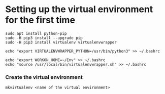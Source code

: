 # Setting up the virtual environment for the first time

    sudo apt install python-pip
    sudo -H pip3 install --upgrade pip
    sudo -H pip3 install virtualenv virtualenvwrapper

    echo "export VIRTUALENVWRAPPER_PYTHON=/usr/bin/python3" >> ~/.bashrc

    echo "export WORKON_HOME=~/Env" >> ~/.bashrc
    echo "source /usr/local/bin/virtualenvwrapper.sh" >> ~/.bashrc

### Create the virtual environment

    mkvirtualenv <name of the virtual environment>


